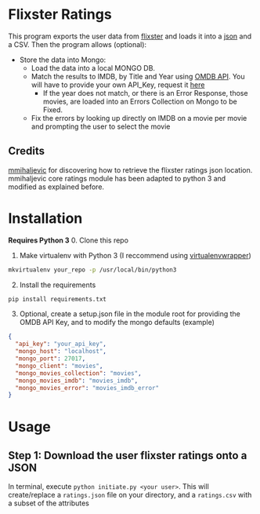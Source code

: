 # Flixster Ratings
This program exports the user data from [flixster](https://www.flixster.com) and loads it into a [json](https://www.json.org) and a CSV.
Then the program allows (optional):
* Store the data into Mongo:
	* Load the data into a local MONGO DB. 
	* Match the results to IMDB, by Title and Year using [OMDB API](http://www.omdbapi.com/). You will have to provide your own API_Key, request it [here](http://www.omdbapi.com/apikey.aspx) 
		* If the year does not match, or there is an Error Response, those movies, are loaded into an Errors Collection on Mongo to be Fixed.
	* Fix the errors by looking up directly on IMDB on a movie per movie and prompting the user to select the movie
## Credits
[mmihaljevic](https://github.com/mmihaljevic/flixter) for discovering how to retrieve the flixster ratings json location. mmihaljevic core ratings module has been adapted to python 3 and modified as explained before. 

# Installation
**Requires Python 3**
0. Clone this repo
1. Make virtualenv with Python 3 (I reccommend using [virtualenvwrapper](https://virtualenvwrapper.readthedocs.io))  

```bash
mkvirtualenv your_repo -p /usr/local/bin/python3
```
2. Install the requirements

```bash
pip install requirements.txt
```

3. Optional, create a setup.json file in the module root for providing the OMDB API Key, and to modify the mongo defaults (example)

```json
{
  "api_key": "your_api_key",
  "mongo_host": "localhost",
  "mongo_port": 27017,
  "mongo_client": "movies",
  "mongo_movies_collection": "movies",
  "mongo_movies_imdb": "movies_imdb",
  "mongo_movies_error": "movies_imdb_error"
}
```

# Usage
## Step 1: Download the user flixster ratings onto a JSON
In terminal, execute `python initiate.py <your user>`. This will create/replace a `ratings.json` file on your directory, and a `ratings.csv` with a subset of the attributes
